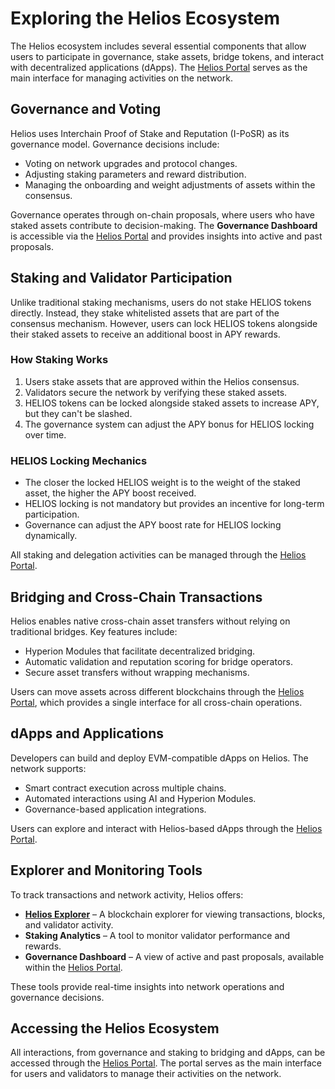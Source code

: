 # Exploring the Helios Ecosystem

The Helios ecosystem includes several essential components that allow users to participate in governance, stake assets, bridge tokens, and interact with decentralized applications (dApps). The [Helios Portal](https://portal.helioschain.network) serves as the main interface for managing activities on the network.

## Governance and Voting

Helios uses Interchain Proof of Stake and Reputation (I-PoSR) as its governance model. Governance decisions include:
- Voting on network upgrades and protocol changes.
- Adjusting staking parameters and reward distribution.
- Managing the onboarding and weight adjustments of assets within the consensus.

Governance operates through on-chain proposals, where users who have staked assets contribute to decision-making. The **Governance Dashboard** is accessible via the [Helios Portal](https://portal.helioschain.network) and provides insights into active and past proposals.

## Staking and Validator Participation

Unlike traditional staking mechanisms, users do not stake HELIOS tokens directly. Instead, they stake whitelisted assets that are part of the consensus mechanism. However, users can lock HELIOS tokens alongside their staked assets to receive an additional boost in APY rewards.

### How Staking Works
1. Users stake assets that are approved within the Helios consensus.
2. Validators secure the network by verifying these staked assets.
3. HELIOS tokens can be locked alongside staked assets to increase APY, but they can't be slashed.
4. The governance system can adjust the APY bonus for HELIOS locking over time.

### HELIOS Locking Mechanics
- The closer the locked HELIOS weight is to the weight of the staked asset, the higher the APY boost received.
- HELIOS locking is not mandatory but provides an incentive for long-term participation.
- Governance can adjust the APY boost rate for HELIOS locking dynamically.

All staking and delegation activities can be managed through the [Helios Portal](https://portal.helioschain.network).

## Bridging and Cross-Chain Transactions

Helios enables native cross-chain asset transfers without relying on traditional bridges. Key features include:
- Hyperion Modules that facilitate decentralized bridging.
- Automatic validation and reputation scoring for bridge operators.
- Secure asset transfers without wrapping mechanisms.

Users can move assets across different blockchains through the [Helios Portal](https://portal.helioschain.network), which provides a single interface for all cross-chain operations.

## dApps and Applications

Developers can build and deploy EVM-compatible dApps on Helios. The network supports:
- Smart contract execution across multiple chains.
- Automated interactions using AI and Hyperion Modules.
- Governance-based application integrations.

Users can explore and interact with Helios-based dApps through the [Helios Portal](https://portal.helioschain.network).

## Explorer and Monitoring Tools

To track transactions and network activity, Helios offers:
- **[Helios Explorer](https://explorer.helioschain.network)** – A blockchain explorer for viewing transactions, blocks, and validator activity.
- **Staking Analytics** – A tool to monitor validator performance and rewards.
- **Governance Dashboard** – A view of active and past proposals, available within the [Helios Portal](https://portal.helioschain.network).

These tools provide real-time insights into network operations and governance decisions.

## Accessing the Helios Ecosystem

All interactions, from governance and staking to bridging and dApps, can be accessed through the [Helios Portal](https://portal.helioschain.network). The portal serves as the main interface for users and validators to manage their activities on the network.
